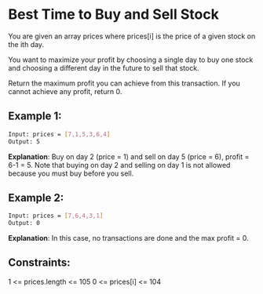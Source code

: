 # Best Time to Buy and Sell Stock

You are given an array prices where prices[i] is the price of a given stock on the ith day.

You want to maximize your profit by choosing a single day to buy one stock and choosing a different day in the future to sell that stock.

Return the maximum profit you can achieve from this transaction. If you cannot achieve any profit, return 0.

## Example 1:

```bash
Input: prices = [7,1,5,3,6,4]
Output: 5
```

**Explanation**: Buy on day 2 (price = 1) and sell on day 5 (price = 6), profit = 6-1 = 5.
Note that buying on day 2 and selling on day 1 is not allowed because you must buy before you sell.

## Example 2:

```bash
Input: prices = [7,6,4,3,1]
Output: 0
```

**Explanation**: In this case, no transactions are done and the max profit = 0.

## Constraints:

1 <= prices.length <= 105
0 <= prices[i] <= 104